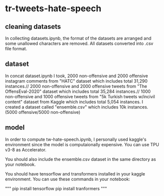 # tr-tweets-hate-speech

cleaning datasets
----------------
In collecting datasets.ipynb, the format of the datasets are arranged and some unallowed characters are removed.
All datasets converted into .csv file format.

dataset
----------------
In concat dataset.ipynb I took, 
2000 non-offensive and 2000 offensive instagram comments from "HATC" dataset which includes total 31,290 instances.//
2000 non-offensive and 2000 offensive tweets from "The OffensEval-2020" dataset which includes total 35,284 instances.//
1000 non-offensive and 1000 offensive tweets from "5k Turkish tweets w/incivil content" dataset from Kaggle which includes total 5,054 instances.
I created a dataset called "ensemble.csv" which includes 10k instances. (5000 offensive/5000 non-offensive)


model
---------------
In order to compute tw-hate-speech.ipynb, I personally used kaggle's environment since the model is computaionally expensive. You can use TPU v3-8 as Accelerator.

You should also include the ensemble.csv dataset in the same directory as your notebook.

You should have tensorflow and transformers installed in your kaggle environment. You can use these commands in your notebook:

"""
pip install tensorflow
pip install tranformers
"""
